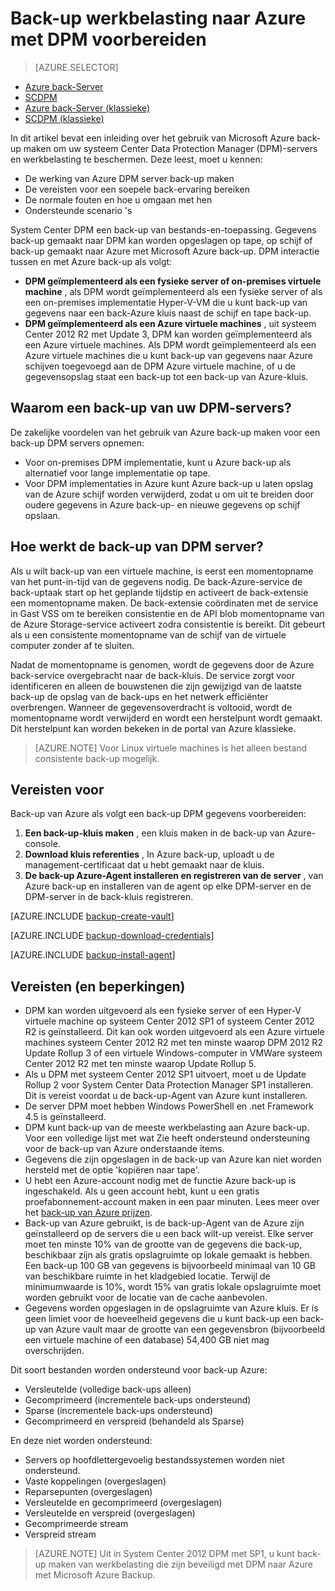 <properties
    pageTitle="Inleiding tot Azure DPM back-up | Microsoft Azure"
    description="Een inleiding tot een back-up DPM servers met de back-up van Azure-service"
    services="backup"
    documentationCenter=""
    authors="Nkolli1"
    manager="shreeshd"
    editor=""
    keywords="Systeem Center Data Protection Manager, gegevens beveiliging manager, dpm back-up maken"/>

<tags
    ms.service="backup"
    ms.workload="storage-backup-recovery"
    ms.tgt_pltfrm="na"
    ms.devlang="na"
    ms.topic="article"
    ms.date="08/21/2016"
    ms.author="trinadhk;giridham;jimpark;markgal"/>

# <a name="preparing-to-back-up-workloads-to-azure-with-dpm"></a>Back-up werkbelasting naar Azure met DPM voorbereiden

> [AZURE.SELECTOR]
- [Azure back-Server](backup-azure-microsoft-azure-backup.md)
- [SCDPM](backup-azure-dpm-introduction.md)
- [Azure back-Server (klassieke)](backup-azure-microsoft-azure-backup-classic.md)
- [SCDPM (klassieke)](backup-azure-dpm-introduction-classic.md)


In dit artikel bevat een inleiding over het gebruik van Microsoft Azure back-up maken om uw systeem Center Data Protection Manager (DPM)-servers en werkbelasting te beschermen. Deze leest, moet u kennen:

- De werking van Azure DPM server back-up maken
- De vereisten voor een soepele back-ervaring bereiken
- De normale fouten en hoe u omgaan met hen
- Ondersteunde scenario 's

System Center DPM een back-up van bestands-en-toepassing. Gegevens back-up gemaakt naar DPM kan worden opgeslagen op tape, op schijf of back-up gemaakt naar Azure met Microsoft Azure back-up. DPM interactie tussen en met Azure back-up als volgt:

- **DPM geïmplementeerd als een fysieke server of on-premises virtuele machine** , als DPM wordt geïmplementeerd als een fysieke server of als een on-premises implementatie Hyper-V-VM die u kunt back-up van gegevens naar een back-Azure kluis naast de schijf en tape back-up.
- **DPM geïmplementeerd als een Azure virtuele machines** , uit systeem Center 2012 R2 met Update 3, DPM kan worden geïmplementeerd als een Azure virtuele machines. Als DPM wordt geïmplementeerd als een Azure virtuele machines die u kunt back-up van gegevens naar Azure schijven toegevoegd aan de DPM Azure virtuele machine, of u de gegevensopslag staat een back-up tot een back-up van Azure-kluis.

## <a name="why-backup-your-dpm-servers"></a>Waarom een back-up van uw DPM-servers?

De zakelijke voordelen van het gebruik van Azure back-up maken voor een back-up DPM servers opnemen:

- Voor on-premises DPM implementatie, kunt u Azure back-up als alternatief voor lange implementatie op tape.
- Voor DPM implementaties in Azure kunt Azure back-up u laten opslag van de Azure schijf worden verwijderd, zodat u om uit te breiden door oudere gegevens in Azure back-up- en nieuwe gegevens op schijf opslaan.

## <a name="how-does-dpm-server-backup-work"></a>Hoe werkt de back-up van DPM server?
Als u wilt back-up van een virtuele machine, is eerst een momentopname van het punt-in-tijd van de gegevens nodig. De back-Azure-service de back-uptaak start op het geplande tijdstip en activeert de back-extensie een momentopname maken. De back-extensie coördinaten met de service in Gast VSS om te bereiken consistentie en de API blob momentopname van de Azure Storage-service activeert zodra consistentie is bereikt. Dit gebeurt als u een consistente momentopname van de schijf van de virtuele computer zonder af te sluiten.

Nadat de momentopname is genomen, wordt de gegevens door de Azure back-service overgebracht naar de back-kluis. De service zorgt voor identificeren en alleen de bouwstenen die zijn gewijzigd van de laatste back-up de opslag van de back-ups en het netwerk efficiënter overbrengen. Wanneer de gegevensoverdracht is voltooid, wordt de momentopname wordt verwijderd en wordt een herstelpunt wordt gemaakt. Dit herstelpunt kan worden bekeken in de portal van Azure klassieke.

>[AZURE.NOTE] Voor Linux virtuele machines is het alleen bestand consistente back-up mogelijk.

## <a name="prerequisites"></a>Vereisten voor
Back-up van Azure als volgt een back-up DPM gegevens voorbereiden:

1. **Een back-up-kluis maken** , een kluis maken in de back-up van Azure-console.
2. **Download kluis referenties** , In Azure back-up, uploadt u de management-certificaat dat u hebt gemaakt naar de kluis.
3. **De back-up Azure-Agent installeren en registreren van de server** , van Azure back-up en installeren van de agent op elke DPM-server en de DPM-server in de back-kluis registreren.

[AZURE.INCLUDE [backup-create-vault](../../includes/backup-create-vault.md)]

[AZURE.INCLUDE [backup-download-credentials](../../includes/backup-download-credentials.md)]

[AZURE.INCLUDE [backup-install-agent](../../includes/backup-install-agent.md)]


## <a name="requirements-and-limitations"></a>Vereisten (en beperkingen)

- DPM kan worden uitgevoerd als een fysieke server of een Hyper-V virtuele machine op systeem Center 2012 SP1 of systeem Center 2012 R2 is geïnstalleerd. Dit kan ook worden uitgevoerd als een Azure virtuele machines systeem Center 2012 R2 met ten minste waarop DPM 2012 R2 Update Rollup 3 of een virtuele Windows-computer in VMWare systeem Center 2012 R2 met ten minste waarop Update Rollup 5.
- Als u DPM met systeem Center 2012 SP1 uitvoert, moet u de Update Rollup 2 voor System Center Data Protection Manager SP1 installeren. Dit is vereist voordat u de back-up-Agent van Azure kunt installeren.
- De server DPM moet hebben Windows PowerShell en .net Framework 4.5 is geïnstalleerd.
- DPM kunt back-up van de meeste werkbelasting aan Azure back-up. Voor een volledige lijst met wat Zie heeft ondersteund ondersteuning voor de back-up van Azure onderstaande items.
- Gegevens die zijn opgeslagen in de back-up van Azure kan niet worden hersteld met de optie 'kopiëren naar tape'.
- U hebt een Azure-account nodig met de functie Azure back-up is ingeschakeld. Als u geen account hebt, kunt u een gratis proefabonnement-account maken in een paar minuten. Lees meer over het [back-up van Azure prijzen](https://azure.microsoft.com/pricing/details/backup/).
- Back-up van Azure gebruikt, is de back-up-Agent van de Azure zijn geïnstalleerd op de servers die u een back wilt-up vereist. Elke server moet ten minste 10% van de grootte van de gegevens die back-up, beschikbaar zijn als gratis opslagruimte op lokale gemaakt is hebben. Een back-up 100 GB van gegevens is bijvoorbeeld minimaal van 10 GB van beschikbare ruimte in het kladgebied locatie. Terwijl de minimumwaarde is 10%, wordt 15% van gratis lokale opslagruimte moet worden gebruikt voor de locatie van de cache aanbevolen.
- Gegevens worden opgeslagen in de opslagruimte van Azure kluis. Er is geen limiet voor de hoeveelheid gegevens die u kunt back-up een back-up van Azure vault maar de grootte van een gegevensbron (bijvoorbeeld een virtuele machine of een database) 54,400 GB niet mag overschrijden.

Dit soort bestanden worden ondersteund voor back-up Azure:

- Versleutelde (volledige back-ups alleen)
- Gecomprimeerd (incrementele back-ups ondersteund)
- Sparse (incrementele back-ups ondersteund)
- Gecomprimeerd en verspreid (behandeld als Sparse)

En deze niet worden ondersteund:

- Servers op hoofdlettergevoelig bestandssystemen worden niet ondersteund.
- Vaste koppelingen (overgeslagen)
- Reparsepunten (overgeslagen)
- Versleutelde en gecomprimeerd (overgeslagen)
- Versleutelde en verspreid (overgeslagen)
- Gecomprimeerde stream
- Verspreid stream

>[AZURE.NOTE] Uit in System Center 2012 DPM met SP1, u kunt back-up maken van werkbelasting die zijn beveiligd met DPM naar Azure met Microsoft Azure Backup.
